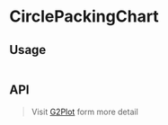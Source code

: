 # CirclePackingChart

## Usage

```tsx | pure

```

## API

<API id="CirclePackingChart"></API>

> Visit [G2Plot](https://g2plot.antv.antgroup.com/api/plot-api) form more detail
